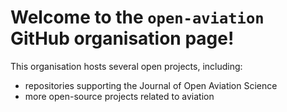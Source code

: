 # Welcome to the `open-aviation` GitHub organisation page!

This organisation hosts several open projects, including:
- repositories supporting the Journal of Open Aviation Science
- more open-source projects related to aviation
